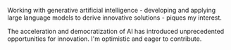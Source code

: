 Working with generative artificial intelligence - developing and applying large language models to derive innovative solutions - piques my interest.

The acceleration and democratization of AI has introduced unprecedented opportunities for innovation. I'm optimistic and eager to contribute.
